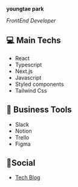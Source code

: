 <p align = "center">
<p><strong>youngtae park</strong></p>
<p><em>FrontEnd Developer</em></p>
</p>

<p align = "center">

<h2>💻  Main Techs</h2>
<ul>
<li>React</li>
<li>Typescript</li>
<li>Next.js</li>
<li>Javascript</li>
<li>Styled components</li>
<li>Tailwind Css</li>
</ul>
<h2>🔧 Business Tools</h2>
<ul>
<li>Slack</li>
<li>Notion</li>
<li>Trello</li>
<li>Figma</li>
</ul>
<h2>📒Social</h2>
<ul>
<li><a href="https://velog.io/@pyt1665">Tech Blog</a></li>
</ul>
</p>


